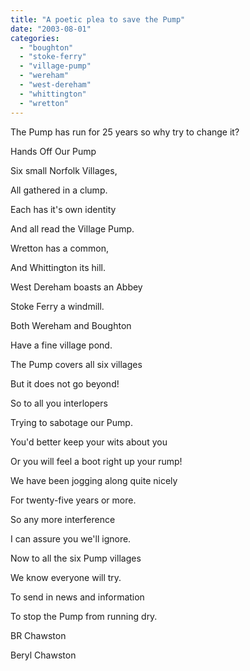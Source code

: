 ```yaml
---
title: "A poetic plea to save the Pump"
date: "2003-08-01"
categories: 
  - "boughton"
  - "stoke-ferry"
  - "village-pump"
  - "wereham"
  - "west-dereham"
  - "whittington"
  - "wretton"
---
```


The Pump has run for 25 years so why try to change it?

Hands Off Our Pump

Six small Norfolk Villages,

All gathered in a clump.

Each has it's own identity

And all read the Village Pump.

Wretton has a common,

And Whittington its hill.

West Dereham boasts an Abbey

Stoke Ferry a windmill.

Both Wereham and Boughton

Have a fine village pond.

The Pump covers all six villages

But it does not go beyond!

So to all you interlopers

Trying to sabotage our Pump.

You'd better keep your wits about you

Or you will feel a boot right up your rump!

We have been jogging along quite nicely

For twenty-five years or more.

So any more interference

I can assure you we'll ignore.

Now to all the six Pump villages

We know everyone will try.

To send in news and information

To stop the Pump from running dry.

BR Chawston

Beryl Chawston
